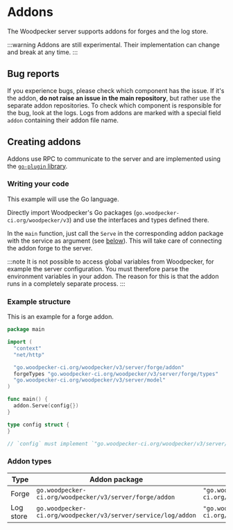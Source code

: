 # Addons

The Woodpecker server supports addons for forges and the log store.

:::warning
Addons are still experimental. Their implementation can change and break at any time.
:::

## Bug reports

If you experience bugs, please check which component has the issue. If it's the addon, **do not raise an issue in the main repository**, but rather use the separate addon repositories. To check which component is responsible for the bug, look at the logs. Logs from addons are marked with a special field `addon` containing their addon file name.

## Creating addons

Addons use RPC to communicate to the server and are implemented using the [`go-plugin` library](https://github.com/hashicorp/go-plugin).

### Writing your code

This example will use the Go language.

Directly import Woodpecker's Go packages (`go.woodpecker-ci.org/woodpecker/v3`) and use the interfaces and types defined there.

In the `main` function, just call the `Serve` in the corresponding addon package with the service as argument (see [below](#addon-types)).
This will take care of connecting the addon forge to the server.

:::note
It is not possible to access global variables from Woodpecker, for example the server configuration. You must therefore parse the environment variables in your addon. The reason for this is that the addon runs in a completely separate process.
:::

### Example structure

This is an example for a forge addon.

```go
package main

import (
  "context"
  "net/http"

  "go.woodpecker-ci.org/woodpecker/v3/server/forge/addon"
  forgeTypes "go.woodpecker-ci.org/woodpecker/v3/server/forge/types"
  "go.woodpecker-ci.org/woodpecker/v3/server/model"
)

func main() {
  addon.Serve(config{})
}

type config struct {
}

// `config` must implement `"go.woodpecker-ci.org/woodpecker/v3/server/forge".Forge`. You must directly use Woodpecker's packages - see imports above.
```

### Addon types

| Type      | Addon package                                                 | Service interface                                                 |
| --------- | ------------------------------------------------------------- | ----------------------------------------------------------------- |
| Forge     | `go.woodpecker-ci.org/woodpecker/v3/server/forge/addon`       | `"go.woodpecker-ci.org/woodpecker/v3/server/forge".Forge`         |
| Log store | `go.woodpecker-ci.org/woodpecker/v3/server/service/log/addon` | `"go.woodpecker-ci.org/woodpecker/v3/server/service/log".Service` |
